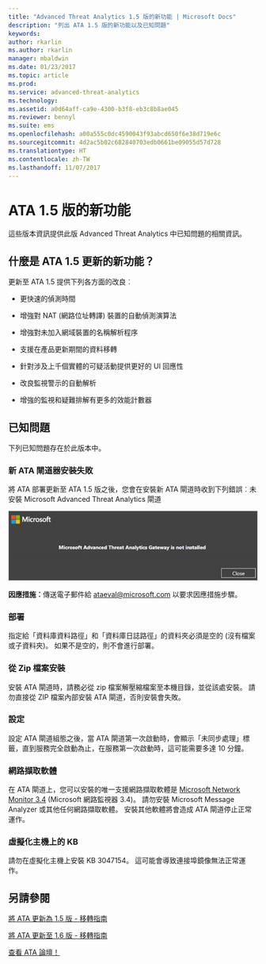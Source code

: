 ```yaml
---
title: "Advanced Threat Analytics 1.5 版的新功能 | Microsoft Docs"
description: "列出 ATA 1.5 版的新功能以及已知問題"
keywords: 
author: rkarlin
ms.author: rkarlin
manager: mbaldwin
ms.date: 01/23/2017
ms.topic: article
ms.prod: 
ms.service: advanced-threat-analytics
ms.technology: 
ms.assetid: a0d64aff-ca9e-4300-b3f8-eb3c8b8ae045
ms.reviewer: bennyl
ms.suite: ems
ms.openlocfilehash: a00a555c0dc4590043f93abcd650f6e38d719e6c
ms.sourcegitcommit: 4d2ac5b02c682840703edb0661be09055d57d728
ms.translationtype: HT
ms.contentlocale: zh-TW
ms.lasthandoff: 11/07/2017
---
```

# <a name="whats-new-in-ata-version-15"></a>ATA 1.5 版的新功能
這些版本資訊提供此版 Advanced Threat Analytics 中已知問題的相關資訊。

## <a name="whats-new-in-the-ata-15-update"></a>什麼是 ATA 1.5 更新的新功能？
更新至 ATA 1.5 提供下列各方面的改良︰

-   更快速的偵測時間

-   增強對 NAT (網路位址轉譯) 裝置的自動偵測演算法

-   增強對未加入網域裝置的名稱解析程序

-   支援在產品更新期間的資料移轉

-   針對涉及上千個實體的可疑活動提供更好的 UI 回應性

-   改良監視警示的自動解析

-   增強的監視和疑難排解有更多的效能計數器

## <a name="known-issues"></a>已知問題
下列已知問題存在於此版本中。

### <a name="new-ata-gateway-installation-fails"></a>新 ATA 閘道器安裝失敗
將 ATA 部署更新至 ATA 1.5 版之後，您會在安裝新 ATA 閘道時收到下列錯誤︰未安裝 Microsoft Advanced Threat Analytics 閘道

![ATA GW 錯誤](media/ata-install-error.png)

<b>因應措施︰</b>傳送電子郵件給 <ataeval@microsoft.com> 以要求因應措施步驟。
### <a name="deployment"></a>部署
指定給「資料庫資料路徑」和「資料庫日誌路徑」的資料夾必須是空的 (沒有檔案或子資料夾)。
如果不是空的，則不會進行部署。

### <a name="installation-from-zip-file"></a>從 Zip 檔案安裝
安裝 ATA 閘道時，請務必從 zip 檔案解壓縮檔案至本機目錄，並從該處安裝。 請勿直接從 ZIP 檔案內部安裝 ATA 閘道，否則安裝會失敗。

### <a name="configuration"></a>設定
設定 ATA 閘道組態之後，當 ATA 閘道第一次啟動時，會顯示「未同步處理」標籤，直到服務完全啟動為止，在服務第一次啟動時，這可能需要多達 10 分鐘。

### <a name="network-capture-software"></a>網路擷取軟體
在 ATA 閘道上，您可以安裝的唯一支援網路擷取軟體是 [Microsoft Network Monitor 3.4](http://www.microsoft.com/download/details.aspx?id=4865) (Microsoft 網路監視器 3.4)。 請勿安裝 Microsoft Message Analyzer 或其他任何網路擷取軟體。 安裝其他軟體將會造成 ATA 閘道停止正常運作。

### <a name="kb-on-virtualization-host"></a>虛擬化主機上的 KB
請勿在虛擬化主機上安裝 KB 3047154。 這可能會導致連接埠鏡像無法正常運作。

## <a name="see-also"></a>另請參閱

[將 ATA 更新為 1.5 版 - 移轉指南](ata-update-1.5-migration-guide.md)

[將 ATA 更新至 1.6 版 - 移轉指南](ata-update-1.6-migration-guide.md)

[查看 ATA 論壇！](https://social.technet.microsoft.com/Forums/security/home?forum=mata)
